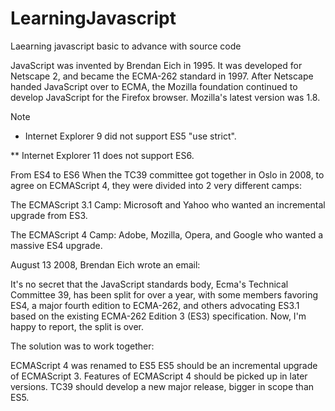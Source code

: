 # LearningJavascript

Laearning javascript basic to advance with source code

JavaScript was invented by Brendan Eich in 1995. It was developed for Netscape 2, and became the ECMA-262 standard in 1997. 
After Netscape handed JavaScript over to ECMA, the Mozilla foundation continued to develop JavaScript for the Firefox browser. 
Mozilla's latest version was 1.8.

Note
* Internet Explorer 9 did not support ES5 "use strict".

** Internet Explorer 11 does not support ES6.

From ES4 to ES6
When the TC39 committee got together in Oslo in 2008, to agree on ECMAScript 4, they were divided into 2 very different camps:

The ECMAScript 3.1 Camp:
Microsoft and Yahoo who wanted an incremental upgrade from ES3.

The ECMAScript 4 Camp:
Adobe, Mozilla, Opera, and Google who wanted a massive ES4 upgrade.

August 13 2008, Brendan Eich wrote an email:

It's no secret that the JavaScript standards body, Ecma's Technical Committee 39, has been split for over a year, with some members favoring ES4, a major fourth edition to ECMA-262, and others advocating ES3.1 based on the existing ECMA-262 Edition 3 (ES3) specification. Now, I'm happy to report, the split is over.

The solution was to work together:

ECMAScript 4 was renamed to ES5
ES5 should be an incremental upgrade of ECMAScript 3.
Features of ECMAScript 4 should be picked up in later versions.
TC39 should develop a new major release, bigger in scope than ES5.
